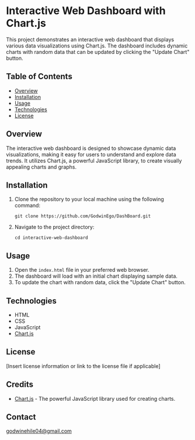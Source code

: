 # Interactive Web Dashboard with Chart.js

This project demonstrates an interactive web dashboard that displays various data visualizations using Chart.js. The dashboard includes dynamic charts with random data that can be updated by clicking the "Update Chart" button.

## Table of Contents

- [Overview](#overview)
- [Installation](#installation)
- [Usage](#usage)
- [Technologies](#technologies)
- [License](#license)

## Overview

The interactive web dashboard is designed to showcase dynamic data visualizations, making it easy for users to understand and explore data trends. It utilizes Chart.js, a powerful JavaScript library, to create visually appealing charts and graphs.

##

## Installation

1. Clone the repository to your local machine using the following command:
   ```
   git clone https://github.com/GodwinEgo/DashBoard.git
   ```
2. Navigate to the project directory:
   ```
   cd interactive-web-dashboard
   ```

## Usage

1. Open the `index.html` file in your preferred web browser.
2. The dashboard will load with an initial chart displaying sample data.
3. To update the chart with random data, click the "Update Chart" button.

## Technologies

- HTML
- CSS
- JavaScript
- [Chart.js](https://www.chartjs.org/)

## License

[Insert license information or link to the license file if applicable]

## Credits

- [Chart.js](https://www.chartjs.org/) - The powerful JavaScript library used for creating charts.

## Contact

godwinehile04@gmail.com
